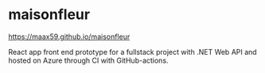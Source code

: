 # maisonfleur
https://maax59.github.io/maisonfleur

React app front end prototype for a fullstack project with .NET Web API and hosted on Azure through CI with GitHub-actions.
